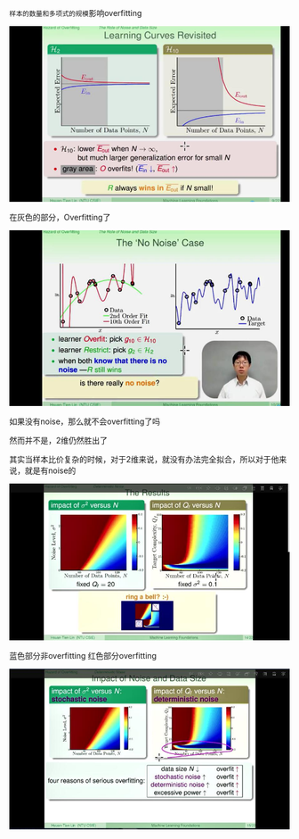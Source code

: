 `样本的数量和多项式的规模`影响overfitting

![](img\18.jpg)

在灰色的部分，Overfitting了

![](img\19.jpg)

如果没有noise，那么就不会overfitting了吗

然而并不是，2维仍然胜出了

其实当样本比价复杂的时候，对于2维来说，就没有办法完全拟合，所以对于他来说，就是有noise的

![](img\20.jpg)

蓝色部分非overfitting
红色部分overfitting

![](img\21.jpg)

